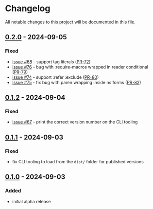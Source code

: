 # Changelog

All notable changes to this project will be documented in this file.

## [0.2.0] - 2024-09-05

### Fixed
- [Issue #68] - support tag literals ([PR-72])
- [Issue #76] - bug with :require-macros wrapped in reader conditional ([PR-79])
- [Issue #74] - support :refer :exclude ([PR-80])
- [Issue #75] - fix bug with paren wrapping inside ns forms ([PR-82])

## [0.1.2] - 2024-09-04

### Fixed
- [Issue #67] - print the correct version number on the CLI tooling

## [0.1.1] - 2024-09-03

### Fixed
- fix CLI tooling to load from the `dist/` folder for published versions

## [0.1.0] - 2024-09-03

### Added
- initial alpha release

[Unreleased]: https://github.com/oakmac/standard-clojure-style-js/compare/v0.2.0...HEAD
[0.2.0]: https://github.com/oakmac/standard-clojure-style-js/releases/tag/v0.2.0
[0.1.2]: https://github.com/oakmac/standard-clojure-style-js/releases/tag/v0.1.2
[0.1.1]: https://github.com/oakmac/standard-clojure-style-js/releases/tag/v0.1.1
[0.1.0]: https://github.com/oakmac/standard-clojure-style-js/releases/tag/v0.1.0

[Issue #67]:https://github.com/oakmac/standard-clojure-style-js/issues/67
[Issue #68]:https://github.com/oakmac/standard-clojure-style-js/issues/68
[Issue #74]:https://github.com/oakmac/standard-clojure-style-js/issues/74
[Issue #75]:https://github.com/oakmac/standard-clojure-style-js/issues/75
[Issue #76]:https://github.com/oakmac/standard-clojure-style-js/issues/76

[PR-72]:https://github.com/oakmac/standard-clojure-style-js/pull/72
[PR-79]:https://github.com/oakmac/standard-clojure-style-js/pull/79
[PR-80]:https:///github.com/oakmac/standard-clojure-style-js/pull/80
[PR-82]:https:///github.com/oakmac/standard-clojure-style-js/pull/82
